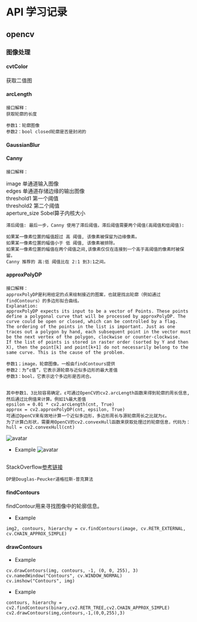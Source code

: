 # API 学习记录

## opencv

### 图像处理

#### cvtColor
获取二值图

#### arcLength
```
接口解释：
获取轮廓的长度

参数1：轮廓图像
参数2：bool closed轮廓是否是封闭的
```



#### GaussianBlur


#### Canny
```
接口解释：
```

image 单通道输入图像<br>
edges 单通道存储边缘的输出图像<br> 
threshold1 第一个阈值<br>
threshold2 第二个阈值<br>
aperture_size Sobel算子内核大小

```
滞后阈值: 最后一步，Canny 使用了滞后阈值，滞后阈值需要两个阈值(高阈值和低阈值):

如果某一像素位置的幅值超过 高 阈值, 该像素被保留为边缘像素。
如果某一像素位置的幅值小于 低 阈值, 该像素被排除。
如果某一像素位置的幅值在两个阈值之间,该像素仅仅在连接到一个高于高阈值的像素时被保留。
Canny 推荐的 高:低 阈值比在 2:1 到3:1之间。
```

#### approxPolyDP

```
接口解释：
approxPolyDP是利用给定的点来绘制接近的图案，也就是找出轮廓（例如通过findContours）的多边形拟合曲线。
Explanation:
approxPolyDP expects its input to be a vector of Points. These points define a polygonal curve that will be processed by approxPolyDP. The curve could be open or closed, which can be controlled by a flag.
The ordering of the points in the list is important. Just as one traces out a polygon by hand, each subsequent point in the vector must be the next vertex of the polygon, clockwise or counter-clockwise.
If the list of points is stored in raster order (sorted by Y and then X), then the point[k] and point[k+1] do not necessarily belong to the same curve. This is the cause of the problem.

参数1；image，轮廓图像。一般由findContours提供
参数2：为“ε值”，它表示源轮廓与近似多边形的最大差值
参数3：bool，它表示这个多边形是否闭合。


其中参数1、3比较容易确定，ε可通过OpenCV的cv2.arcLength函数来得到轮廓的周长信息,然后通过比例值来计算。例如1%最大差值
epsilon = 0.01 * cv2.arcLength(cnt, True)
approx = cv2.approxPolyDP(cnt, epsilon, True)
可通过OpenCV来有效地计算一个近似多边形，多边形周长与源轮廓周长之比就为ε。
为了计算凸形状，需要用OpenCV的cv2.convexHull函数来获取处理过的轮廓信息，代码为：
hull = cv2.convexHull(cnt)
```
![avatar][1]

* Example 
![avatar][2]

```

```


StackOverflow[参考链接](https://stackoverflow.com/questions/22132510/opencv-approxpolydp-for-edge-maps-not-contours)
```
DP是Douglas-Peucker道格拉斯-普克算法
```


#### findContours

findContour用来寻找图像中的轮廓信息。

* Example
```
img2, contours, hierarchy = cv.findContours(image, cv.RETR_EXTERNAL, cv.CHAIN_APPROX_SIMPLE)
```


#### drawContours
* Example
```
cv.drawContours(img, contours, -1, (0, 0, 255), 3)
cv.namedWindow("Contours", cv.WINDOW_NORMAL)
cv.imshow("Contours", img)
```

* Example

```
contours, hierarchy = cv2.findContours(binary,cv2.RETR_TREE,cv2.CHAIN_APPROX_SIMPLE)
cv2.drawContours(img,contours,-1,(0,0,255),3)
```







### 

[1]: https://images2015.cnblogs.com/blog/1166560/201705/1166560-20170521114407322-795394019.png
[2]: https://i.stack.imgur.com/rjO38.png


